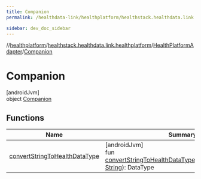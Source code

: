 ```yaml
---
title: Companion
permalink: /healthdata-link/healthplatform/healthstack.healthdata.link.healthplatform/-health-platform-adapter/-companion/index.html

sidebar: dev_doc_sidebar
---
```

//[healthplatform](../../../../healthplatform.html)/[healthstack.healthdata.link.healthplatform](../../index.html)/[HealthPlatformAdapter](../index.html)/[Companion](index.html)



# Companion



[androidJvm]\
object [Companion](index.html)



## Functions


| Name | Summary |
|---|---|
| [convertStringToHealthDataType](convert-string-to-health-data-type.html) | [androidJvm]<br>fun [convertStringToHealthDataType](convert-string-to-health-data-type.html)(healthDataTypeString: [String](https://kotlinlang.org/api/latest/jvm/stdlib/kotlin/-string/index.html)): DataType |

